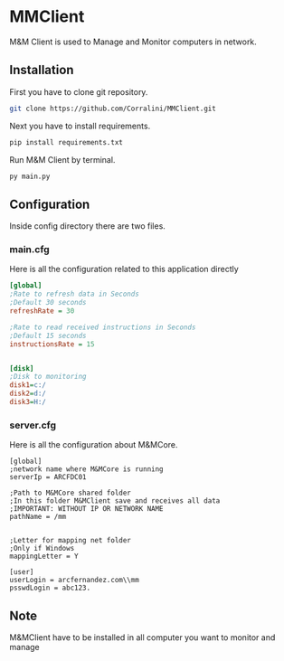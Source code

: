# MMClient
M&amp;M Client is used to Manage and Monitor computers in network.

## Installation
First you have to clone git repository.
```bash
git clone https://github.com/Corralini/MMClient.git
```
Next you have to install requirements.
```bash
pip install requirements.txt
```
Run M&amp;M Client by terminal.
```bash
py main.py
```
## Configuration
Inside config directory there are two files.

### main.cfg
Here is all the configuration related to this application directly
```cfg
[global]
;Rate to refresh data in Seconds
;Default 30 seconds
refreshRate = 30

;Rate to read received instructions in Seconds
;Default 15 seconds
instructionsRate = 15


[disk]
;Disk to monitoring
disk1=c:/
disk2=d:/
disk3=H:/
```

### server.cfg
Here is all the configuration about M&amp;MCore.

```
[global]
;network name where M&MCore is running
serverIp = ARCFDC01

;Path to M&MCore shared folder
;In this folder M&MClient save and receives all data
;IMPORTANT: WITHOUT IP OR NETWORK NAME
pathName = /mm


;Letter for mapping net folder
;Only if Windows
mappingLetter = Y

[user]
userLogin = arcfernandez.com\\mm
psswdLogin = abc123.
```

## Note
M&amp;MClient have to be installed in all computer you want to monitor and manage
